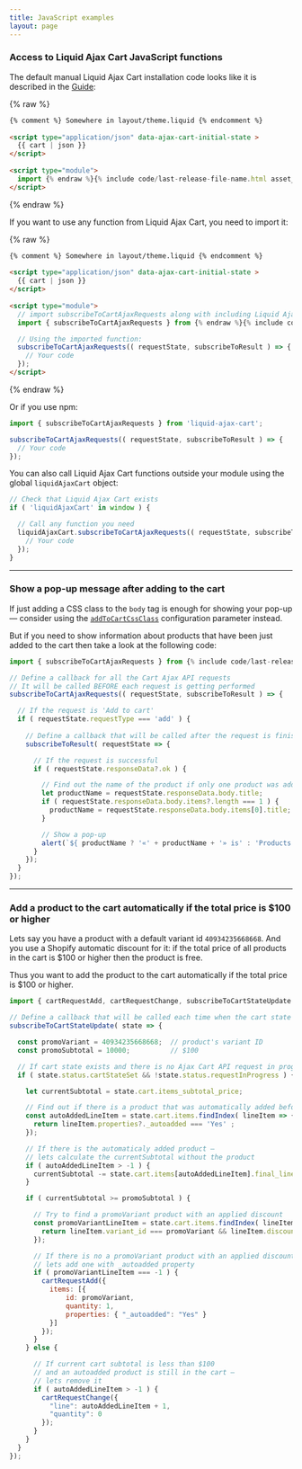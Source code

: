 ```yaml
---
title: JavaScript examples
layout: page
---
```


### Access to Liquid Ajax Cart JavaScript functions

The default manual Liquid Ajax Cart installation code looks like it is described in the [Guide](/guide/):

{% raw %}
```html
{% comment %} Somewhere in layout/theme.liquid {% endcomment %}
 
<script type="application/json" data-ajax-cart-initial-state >
  {{ cart | json }}
</script>
 
<script type="module">
  import {% endraw %}{% include code/last-release-file-name.html asset_url=true %}{% raw %};
</script>
```
{% endraw %}

If you want to use any function from Liquid Ajax Cart, you need to import it:

{% raw %}
```html
{% comment %} Somewhere in layout/theme.liquid {% endcomment %}
 
<script type="application/json" data-ajax-cart-initial-state >
  {{ cart | json }}
</script>
 
<script type="module">
  // import subscribeToCartAjaxRequests along with including Liquid Ajax Cart
  import { subscribeToCartAjaxRequests } from {% endraw %}{% include code/last-release-file-name.html asset_url=true %}{% raw %};

  // Using the imported function:
  subscribeToCartAjaxRequests(( requestState, subscribeToResult ) => {
    // Your code
  });
</script>
```
{% endraw %}

Or if you use npm:
```javascript
import { subscribeToCartAjaxRequests } from 'liquid-ajax-cart';

subscribeToCartAjaxRequests(( requestState, subscribeToResult ) => {
  // Your code
});
```

You can also call Liquid Ajax Cart functions outside your module using the global `liquidAjaxCart` object:

```javascript
// Check that Liquid Ajax Cart exists
if ( 'liquidAjaxCart' in window ) {

  // Call any function you need
  liquidAjaxCart.subscribeToCartAjaxRequests(( requestState, subscribeToResult ) => {
    // Your code
  });
}
```

---

### Show a pop-up message after adding to the cart

If just adding a CSS class to the `body` tag is enough for showing your pop-up — consider using the [`addToCartCssClass`](/reference/addToCartCssClass/) configuration parameter instead. 

But if you need to show information about products that have been just added to the cart then take a look at the following code:

```javascript
import { subscribeToCartAjaxRequests } from {% include code/last-release-file-name.html asset_url=true %};

// Define a callback for all the Cart Ajax API requests
// It will be called BEFORE each request is getting performed
subscribeToCartAjaxRequests(( requestState, subscribeToResult ) => {

  // If the request is 'Add to cart'
  if ( requestState.requestType === 'add' ) {
    
    // Define a callback that will be called after the request is finished
    subscribeToResult( requestState => {

      // If the request is successful 
      if ( requestState.responseData?.ok ) {

        // Find out the name of the product if only one product was added to the cart
        let productName = requestState.responseData.body.title;
        if ( requestState.responseData.body.items?.length === 1 ) {
          productName = requestState.responseData.body.items[0].title;
        }

        // Show a pop-up
        alert(`${ productName ? '«' + productName + '» is' : 'Products are' } successfully added`);
      }
    });
  }
});
```

---

### Add a product to the cart automatically if the total price is $100 or higher

Lets say you have a product with a default variant id `40934235668668`. And you use a Shopify automatic discount for it: if the total price of all products in the cart is $100 or higher then the product is free.

Thus you want to add the product to the cart automatically if the total price is $100 or higher.

```javascript
import { cartRequestAdd, cartRequestChange, subscribeToCartStateUpdate } from {% include code/last-release-file-name.html asset_url=true %};

// Define a callback that will be called each time when the cart state is updated
subscribeToCartStateUpdate( state => {

  const promoVariant = 40934235668668;  // product's variant ID
  const promoSubtotal = 10000;          // $100

  // If cart state exists and there is no Ajax Cart API request in progress
  if ( state.status.cartStateSet && !state.status.requestInProgress ) {

    let currentSubtotal = state.cart.items_subtotal_price;

    // Find out if there is a product that was automatically added before
    const autoAddedLineItem = state.cart.items.findIndex( lineItem => { 
      return lineItem.properties?._autoadded === 'Yes' ;
    });

    // If there is the automaticaly added product —
    // lets calculate the currentSubtotal without the product
    if ( autoAddedLineItem > -1 ) {
      currentSubtotal -= state.cart.items[autoAddedLineItem].final_line_price;
    }

    if ( currentSubtotal >= promoSubtotal ) {

      // Try to find a promoVariant product with an applied discount
      const promoVariantLineItem = state.cart.items.findIndex( lineItem => { 
        return lineItem.variant_id === promoVariant && lineItem.discounts.length > 0;
      });

      // If there is no a promoVariant product with an applied discount
      // lets add one with _autoadded property
      if ( promoVariantLineItem === -1 ) {
        cartRequestAdd({ 
          items: [{
              id: promoVariant,
              quantity: 1,
              properties: { "_autoadded": "Yes" }
          }]  
        });
      }
    } else {

      // If current cart subtotal is less than $100
      // and an autoadded product is still in the cart —
      // lets remove it
      if ( autoAddedLineItem > -1 ) {
        cartRequestChange({ 
          "line": autoAddedLineItem + 1,
          "quantity": 0
        });
      }
    }
  }
});
```
